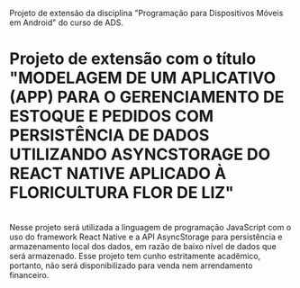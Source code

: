 Projeto de extensão da disciplina "Programação para Dispositivos Móveis em Android" do curso de ADS.
# Projeto de extensão com o título "MODELAGEM DE UM APLICATIVO (APP) PARA O GERENCIAMENTO DE ESTOQUE E PEDIDOS COM PERSISTÊNCIA DE DADOS UTILIZANDO ASYNCSTORAGE DO REACT NATIVE APLICADO À FLORICULTURA FLOR DE LIZ"
<br>
Nesse projeto será utilizada a linguagem de programação JavaScript com o uso do framework React Native e a API AsyncStorage para persistência e armazenamento local dos dados, em razão de baixo nível de dados que será armazenado.
Esse projeto tem cunho estritamente acadêmico, portanto, não será disponibilizado para venda nem arrendamento financeiro.

